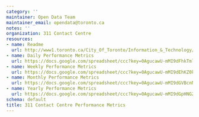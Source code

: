 ```yaml
---
category: ''
maintainer: Open Data Team
maintainer_email: opendata@toronto.ca
notes: ''
organization: 311 Contact Centre
resources:
- name: Readme
  url: http://www1.toronto.ca/City_Of_Toronto/Information_&_Technology/Open_Data/Data_Sets/Assets/Files/311_performance_metrics_readme.xls
- name: Daily Performance Metrics
  url: https://docs.google.com/spreadsheet/ccc?key=0AgucawU-mMI9dFhkTmlTY2k2OWExd2FHZ3lVMGpuVEE&usp=sharing
- name: Weekly Performance Metrics
  url: https://docs.google.com/spreadsheet/ccc?key=0AgucawU-mMI9dEhKZ0kwMUtvanQ2endTblpoNlNKN2c&usp=sharing
- name: Monthly Performance Metrics
  url: https://docs.google.com/spreadsheet/ccc?key=0AgucawU-mMI9dGVBcnNBaG1LZ3AycHVScTJ2SjhfU1E&usp=sharing
- name: Yearly Performance Metrics
  url: https://docs.google.com/spreadsheet/ccc?key=0AgucawU-mMI9dGpHNGZ4SmQtcXo4WHR3aUF2V004VWc&usp=sharing
schema: default
title: 311 Contact Centre Performance Metrics
---
```

